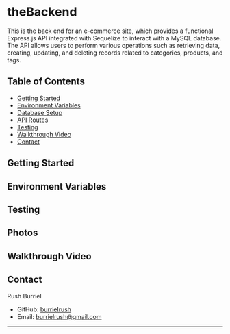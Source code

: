 # theBackend

This is the back end for an e-commerce site, which provides a functional Express.js API integrated with Sequelize to interact with a MySQL database. The API allows users to perform various operations such as retrieving data, creating, updating, and deleting records related to categories, products, and tags.

## Table of Contents

- [Getting Started](#getting-started)
- [Environment Variables](#environment-variables)
- [Database Setup](#database-setup)
- [API Routes](#api-routes)
- [Testing](#testing)
- [Walkthrough Video](#walkthrough-video)
- [Contact](#contact) 

## Getting Started



## Environment Variables



## Testing



## Photos



## Walkthrough Video


## Contact

Rush Burriel
- GitHub: [burrielrush](https://github.com/burrielrush)
- Email: burrielrush@gmail.com

---
